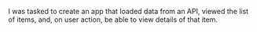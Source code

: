 I was tasked to create an app that loaded data from an API, viewed the list of items, and, on user action, be able to view details of that item.

